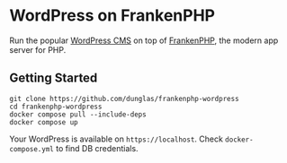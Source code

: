 # WordPress on FrankenPHP

Run the popular [WordPress CMS](https://wordpress.org) on top of [FrankenPHP](https://frankenphp.dev),
the modern app server for PHP.

## Getting Started

```
git clone https://github.com/dunglas/frankenphp-wordpress
cd frankenphp-wordpress
docker compose pull --include-deps
docker compose up
```
Your WordPress is available on `https://localhost`.
Check `docker-compose.yml` to find DB credentials.
